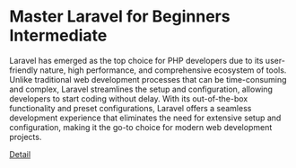 # Master Laravel for Beginners Intermediate

Laravel has emerged as the top choice for PHP developers due to its user-friendly nature, high performance, and comprehensive ecosystem of tools. Unlike traditional web development processes that can be time-consuming and complex, Laravel streamlines the setup and configuration, allowing developers to start coding without delay. With its out-of-the-box functionality and preset configurations, Laravel offers a seamless development experience that eliminates the need for extensive setup and configuration, making it the go-to choice for modern web development projects. 

[Detail](https://eduitfree.com/courses/master-laravel-for-beginners-intermediate)